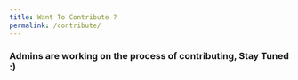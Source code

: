 ```yaml
---
title: Want To Contribute ?
permalink: /contribute/
---
```



### Admins are working on the process of contributing, Stay Tuned :)